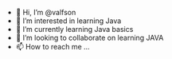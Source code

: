 - 👋 Hi, I’m @valfson
- 👀 I’m interested in learning Java
- 🌱 I’m currently learning Java basics 
- 💞️ I’m looking to collaborate on learning JAVA
- 📫 How to reach me ...

<!---
valfson/valfson is a ✨ special ✨ repository because its `README.md` (this file) appears on your GitHub profile.
You can click the Preview link to take a look at your changes.
--->
